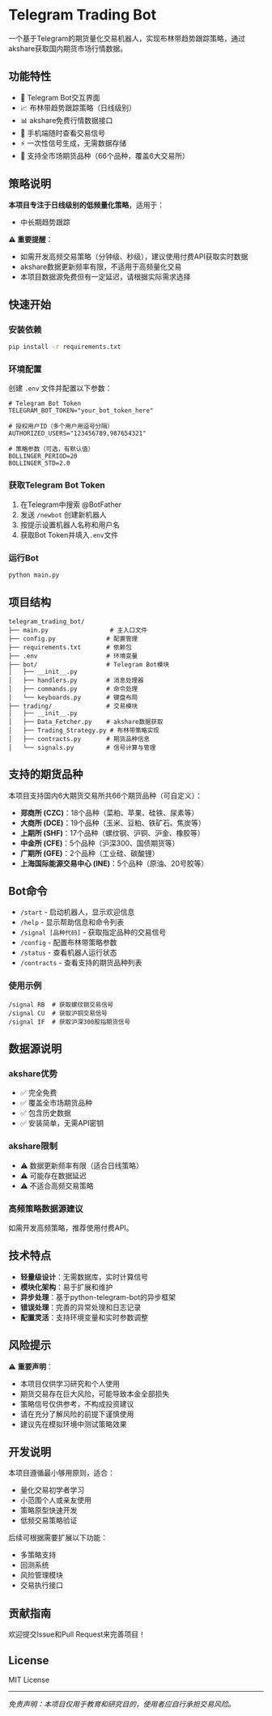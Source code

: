 # Telegram Trading Bot

一个基于Telegram的期货量化交易机器人，实现布林带趋势跟踪策略，通过akshare获取国内期货市场行情数据。

## 功能特性

- 🤖 Telegram Bot交互界面
- 📈 布林带趋势跟踪策略（日线级别）
- 📊 akshare免费行情数据接口
- 📱 手机端随时查看交易信号
- ⚡ 一次性信号生成，无需数据存储
- 🏢 支持全市场期货品种（66个品种，覆盖6大交易所）

## 策略说明

**本项目专注于日线级别的低频量化策略**，适用于：
- 中长期趋势跟踪

**⚠️ 重要提醒**：
- 如需开发高频交易策略（分钟级、秒级），建议使用付费API获取实时数据
- akshare数据更新频率有限，不适用于高频量化交易
- 本项目数据源免费但有一定延迟，请根据实际需求选择

## 快速开始

### 安装依赖

```bash
pip install -r requirements.txt
```

### 环境配置

创建 `.env` 文件并配置以下参数：

```env
# Telegram Bot Token
TELEGRAM_BOT_TOKEN="your_bot_token_here"

# 授权用户ID（多个用户用逗号分隔）
AUTHORIZED_USERS="123456789,987654321"

# 策略参数（可选，有默认值）
BOLLINGER_PERIOD=20
BOLLINGER_STD=2.0
```

### 获取Telegram Bot Token

1. 在Telegram中搜索 @BotFather
2. 发送 `/newbot` 创建新机器人
3. 按提示设置机器人名称和用户名
4. 获取Bot Token并填入`.env`文件

### 运行Bot

```bash
python main.py
```

## 项目结构

```
telegram_trading_bot/
├── main.py                 # 主入口文件
├── config.py              # 配置管理
├── requirements.txt       # 依赖包
├── .env                   # 环境变量
├── bot/                   # Telegram Bot模块
│   ├── __init__.py
│   ├── handlers.py        # 消息处理器
│   ├── commands.py        # 命令处理
│   └── keyboards.py       # 键盘布局
├── trading/               # 交易模块
│   ├── __init__.py
│   ├── Data_Fetcher.py    # akshare数据获取
│   ├── Trading_Strategy.py # 布林带策略实现
│   ├── contracts.py       # 期货品种信息
│   └── signals.py         # 信号计算与管理
```

## 支持的期货品种

本项目支持国内6大期货交易所共66个期货品种（可自定义）：

- **郑商所 (CZC)**：18个品种（菜粕、苹果、硅铁、尿素等）
- **大商所 (DCE)**：19个品种（玉米、豆粕、铁矿石、焦炭等）
- **上期所 (SHF)**：17个品种（螺纹钢、沪铜、沪金、橡胶等）
- **中金所 (CFE)**：5个品种（沪深300、国债期货等）
- **广期所 (GFE)**：2个品种（工业硅、碳酸锂）
- **上海国际能源交易中心 (INE)**：5个品种（原油、20号胶等）

## Bot命令

- `/start` - 启动机器人，显示欢迎信息
- `/help` - 显示帮助信息和命令列表
- `/signal [品种代码]` - 获取指定品种的交易信号
- `/config` - 配置布林带策略参数
- `/status` - 查看机器人运行状态
- `/contracts` - 查看支持的期货品种列表

### 使用示例

```
/signal RB  # 获取螺纹钢交易信号
/signal CU  # 获取沪铜交易信号
/signal IF  # 获取沪深300股指期货信号
```

## 数据源说明

### akshare优势
- ✅ 完全免费
- ✅ 覆盖全市场期货品种
- ✅ 包含历史数据
- ✅ 安装简单，无需API密钥

### akshare限制
- ⚠️ 数据更新频率有限（适合日线策略）
- ⚠️ 可能存在数据延迟
- ⚠️ 不适合高频交易策略

### 高频策略数据源建议
如需开发高频策略，推荐使用付费API。

## 技术特点

- **轻量级设计**：无需数据库，实时计算信号
- **模块化架构**：易于扩展和维护
- **异步处理**：基于python-telegram-bot的异步框架
- **错误处理**：完善的异常处理和日志记录
- **配置灵活**：支持环境变量和实时参数调整

## 风险提示

⚠️ **重要声明**：
- 本项目仅供学习研究和个人使用
- 期货交易存在巨大风险，可能导致本金全部损失
- 策略信号仅供参考，不构成投资建议
- 请在充分了解风险的前提下谨慎使用
- 建议先在模拟环境中测试策略效果

## 开发说明

本项目遵循最小够用原则，适合：
- 量化交易初学者学习
- 小范围个人或亲友使用
- 策略原型快速开发
- 低频交易策略验证

后续可根据需要扩展以下功能：
- 多策略支持
- 回测系统
- 风险管理模块
- 交易执行接口

## 贡献指南

欢迎提交Issue和Pull Request来完善项目！

## License

MIT License

---

*免责声明：本项目仅用于教育和研究目的，使用者应自行承担交易风险。*